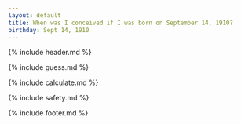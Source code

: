 ```yaml
---
layout: default
title: When was I conceived if I was born on September 14, 1910?
birthday: Sept 14, 1910
---
```


{% include header.md %}

{% include guess.md %}

{% include calculate.md %}

{% include safety.md %}

{% include footer.md %}



